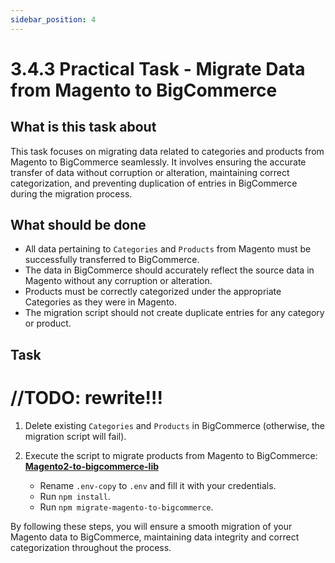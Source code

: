 ```yaml
---
sidebar_position: 4
---
```


# 3.4.3 Practical Task - Migrate Data from Magento to BigCommerce

## What is this task about

This task focuses on migrating data related to categories and products from Magento to BigCommerce seamlessly. It involves ensuring the accurate transfer of data without corruption or alteration, maintaining correct categorization, and preventing duplication of entries in BigCommerce during the migration process.

## What should be done

- All data pertaining to `Categories` and `Products` from Magento must be successfully transferred to BigCommerce.
- The data in BigCommerce should accurately reflect the source data in Magento without any corruption or alteration.
- Products must be correctly categorized under the appropriate Categories as they were in Magento.
- The migration script should not create duplicate entries for any category or product.

## Task

# **//TODO: rewrite!!!**
1. Delete existing `Categories` and `Products` in BigCommerce (otherwise, the migration script will fail).

2. Execute the script to migrate products from Magento to BigCommerce: **[Magento2-to-bigcommerce-lib](https://git.epam.com/Anton_Zhirkov/magento2-to-bigcommerce-lib)**

   - Rename `.env-copy` to `.env` and fill it with your credentials.
   - Run `npm install`.
   - Run `npm migrate-magento-to-bigcommerce`.

By following these steps, you will ensure a smooth migration of your Magento data to BigCommerce, maintaining data integrity and correct categorization throughout the process.
